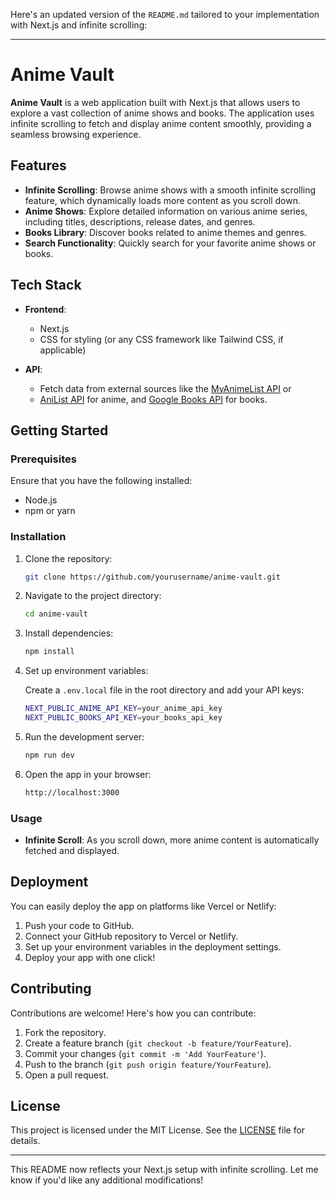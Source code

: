 Here's an updated version of the `README.md` tailored to your implementation with Next.js and infinite scrolling:

---

# Anime Vault

**Anime Vault** is a web application built with Next.js that allows users to explore a vast collection of anime shows and books. The application uses infinite scrolling to fetch and display anime content smoothly, providing a seamless browsing experience.

## Features

- **Infinite Scrolling**: Browse anime shows with a smooth infinite scrolling feature, which dynamically loads more content as you scroll down.
- **Anime Shows**: Explore detailed information on various anime series, including titles, descriptions, release dates, and genres.
- **Books Library**: Discover books related to anime themes and genres.
- **Search Functionality**: Quickly search for your favorite anime shows or books.

## Tech Stack

- **Frontend**:
  - Next.js
  - CSS for styling (or any CSS framework like Tailwind CSS, if applicable)
  
- **API**:
  - Fetch data from external sources like the [MyAnimeList API](https://myanimelist.net/apiconfig/references/api/v2) or
  - [AniList API](https://anilist.gitbook.io/anilist-apiv2-docs) for anime, and [Google Books API](https://developers.google.com/books/docs/v1/using) for books.

## Getting Started

### Prerequisites

Ensure that you have the following installed:

- Node.js
- npm or yarn

### Installation

1. Clone the repository:

   ```bash
   git clone https://github.com/yourusername/anime-vault.git
   ```

2. Navigate to the project directory:

   ```bash
   cd anime-vault
   ```

3. Install dependencies:

   ```bash
   npm install
   ```

4. Set up environment variables:

   Create a `.env.local` file in the root directory and add your API keys:

   ```bash
   NEXT_PUBLIC_ANIME_API_KEY=your_anime_api_key
   NEXT_PUBLIC_BOOKS_API_KEY=your_books_api_key
   ```

5. Run the development server:

   ```bash
   npm run dev
   ```

6. Open the app in your browser:

   ```bash
   http://localhost:3000
   ```

### Usage

- **Infinite Scroll**: As you scroll down, more anime content is automatically fetched and displayed.


## Deployment

You can easily deploy the app on platforms like Vercel or Netlify:

1. Push your code to GitHub.
2. Connect your GitHub repository to Vercel or Netlify.
3. Set up your environment variables in the deployment settings.
4. Deploy your app with one click!

## Contributing

Contributions are welcome! Here's how you can contribute:

1. Fork the repository.
2. Create a feature branch (`git checkout -b feature/YourFeature`).
3. Commit your changes (`git commit -m 'Add YourFeature'`).
4. Push to the branch (`git push origin feature/YourFeature`).
5. Open a pull request.

## License

This project is licensed under the MIT License. See the [LICENSE](LICENSE) file for details.

---

This README now reflects your Next.js setup with infinite scrolling. Let me know if you'd like any additional modifications!
